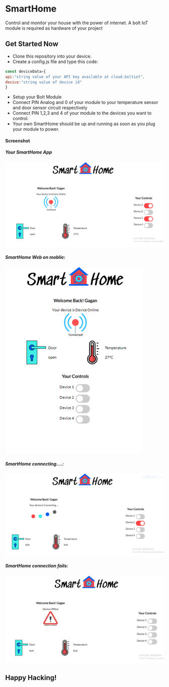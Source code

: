 # SmartHome
Control and monitor your house with the power of internet. A bolt IoT  module is required as hardware of your project
## Get Started Now
* Clone this repository into your device.
* Create a config.js file and type this code:
```javascript
const deviceData={
api:"string value of your API key available at cloud.boltiot",
device:"string value of device id"
}
```
* Setup your Bolt Module
* Connect PIN Analog and 0 of your module to your temperature sensor and door sensor circuit respectively
* Connect PIN 1,2,3 and 4 of your module to the devices you want to control.
* Your own SmartHome should be up and running as soon as you plug your module to power. 
#### Screenshot
##### Your SmartHome App
![Screenshot PC](/screenshots/desktopSmartHome.PNG)
##### SmartHome Web on moblie:
![Screenshot Mobile](/screenshots/smarthome.PNG)

##### SmartHome connecting....:
![Screenshot connecting](/screenshots/connecting.PNG)
##### SmartHome connection fails:
![Screenshot fail](/screenshots/fail.PNG)

## Happy Hacking!